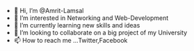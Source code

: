 - 👋 Hi, I’m @Amrit-Lamsal
- 👀 I’m interested in Networking and Web-Development
- 🌱 I’m currently learning new skills and ideas
- 💞️ I’m looking to collaborate on a big project of my University
- 📫 How to reach me ...Twitter,Facebook

<!---
Amrit-Lamsal/Amrit-Lamsal is a ✨ special ✨ repository because its `README.md` (this file) appears on your GitHub profile.
You can click the Preview link to take a look at your changes.
--->
